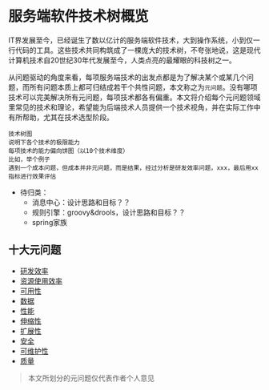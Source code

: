 # 服务端软件技术树概览

IT界发展至今，已经诞生了数以亿计的服务端软件技术，大到操作系统，小到仅一行代码的工具。这些技术共同构筑成了一棵庞大的技术树，不夸张地说，这是现代计算机技术自20世纪30年代发展至今，人类点亮的最耀眼的科技树之一。

从问题驱动的角度来看，每项服务端技术的出发点都是为了解决某个或某几个问题，而所有问题本质上都可归结成若干个共性问题，本文称之为`元问题`。没有哪项技术可以完美解决所有元问题，每项技术都各有偏重。本文将介绍每个元问题领域里常见的技术和理论，希望能为后端技术人员提供一个技术视角，并在实际工作中有所帮助，尤其在技术选型阶段。

```
技术树图
说明下各个技术的极限能力
每项技术的能力偏向饼图（以10个技术维度）
比如，举个例子
遇到一个成本问题，但成本并非元问题，而是结果，经过分析是研发效率问题，xxx，最后用xx指标进行效果评估
```

* 待归类：
  * 消息中心：设计思路和目标？？
  * 规则引擎：groovy&drools，设计思路和目标？？
  * spring家族

## 十大元问题
* [研发效率](https://github.com/star2478/server-tech-tree/wiki/研发效率)
* [资源使用效率](https://github.com/star2478/server-tech-tree/wiki/资源使用效率)
* [可用性](https://github.com/star2478/server-tech-tree/wiki/可用性)
* [数据](https://github.com/star2478/server-tech-tree/wiki/数据)
* [性能](https://github.com/star2478/server-tech-tree/wiki/性能)
* [伸缩性](https://github.com/star2478/server-tech-tree/wiki/伸缩性)
* [扩展性](https://github.com/star2478/server-tech-tree/wiki/扩展性)
* [安全](https://github.com/star2478/server-tech-tree/wiki/安全)
* [可维护性](https://github.com/star2478/server-tech-tree/wiki/可维护性)
* [质量](https://github.com/star2478/server-tech-tree/wiki/质量)

> 本文所划分的元问题仅代表作者个人意见
